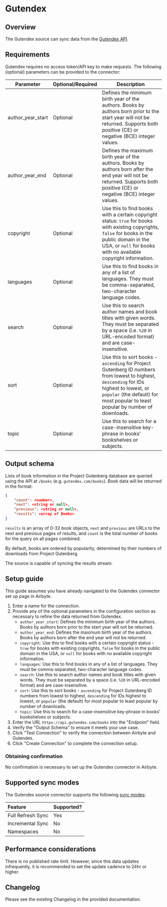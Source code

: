 # Gutendex

## Overview

The Gutendex source can sync data from the [Gutendex API](https://gutendex.com/).

## Requirements

Gutendex requires no access token/API key to make requests. The following (optional) parameters can be provided to the connector: 

| Parameter | Optional/Required | Description |
|-----------|------------------|-------------|
| author_year_start | Optional | Defines the minimum birth year of the authors. Books by authors born prior to the start year will not be returned. Supports both positive (CE) or negative (BCE) integer values. |
| author_year_end | Optional | Defines the maximum birth year of the authors. Books by authors born after the end year will not be returned. Supports both positive (CE) or negative (BCE) integer values. |
| copyright | Optional | Use this to find books with a certain copyright status: `true` for books with existing copyrights, `false` for books in the public domain in the USA, or `null` for books with no available copyright information. |
| languages | Optional | Use this to find books in any of a list of languages. They must be comma-separated, two-character language codes. |
| search | Optional | Use this to search author names and book titles with given words. They must be separated by a space (i.e. `%20` in URL-encoded format) and are case-insensitive. |
| sort | Optional | Use this to sort books - `ascending` for Project Gutenberg ID numbers from lowest to highest, `descending` for IDs highest to lowest, or `popular` (the default) for most popular to least popular by number of downloads. |
| topic | Optional | Use this to search for a case-insensitive key-phrase in books' bookshelves or subjects. |

## Output schema

Lists of book information in the Project Gutenberg database are queried using the API at `/books` (e.g. `gutendex.com/books`). Book data will be returned in the format:

```json
{
    "count": <number>,
    "next": <string or null>,
    "previous": <string or null>,
    "results": <array of Books>
}
```

`results` is an array of 0-32 book objects, `next` and `previous` are URLs to the next and previous pages of results, and `count` is the total number of books for the query on all pages combined.

By default, books are ordered by popularity, determined by their numbers of downloads from Project Gutenberg.

The source is capable of syncing the results stream.

## Setup guide

This guide assumes you have already navigated to the Gutendex connector set up page in Airbyte.

1. Enter a name for the connection.
2. Provide any of the optional parameters in the configuration section as necessary to refine the data returned from Gutendex.
    - `author_year_start`: Defines the minimum birth year of the authors. Books by authors born prior to the start year will not be returned.
    - `author_year_end`: Defines the maximum birth year of the authors. Books by authors born after the end year will not be returned.
    - `copyright`: Use this to find books with a certain copyright status - `true` for books with existing copyrights, `false` for books in the public domain in the USA, or `null` for books with no available copyright information.
    - `languages`: Use this to find books in any of a list of languages. They must be comma-separated, two-character language codes.
    - `search`: Use this to search author names and book titles with given words. They must be separated by a space (i.e. `%20` in URL-encoded format) and are case-insensitive.
    - `sort`: Use this to sort books - `ascending` for Project Gutenberg ID numbers from lowest to highest, `descending` for IDs highest to lowest, or `popular` (the default) for most popular to least popular by number of downloads.
    - `topic`: Use this to search for a case-insensitive key-phrase in books' bookshelves or subjects.
3. Enter the URL `https://api.gutendex.com/books` into the "Endpoint" field.
4. Verify the "Output Schema" to ensure it meets your use case.
5. Click "Test Connection" to verify the connection between Airbyte and Gutendex.
6. Click "Create Connection" to complete the connection setup.

### Obtaining confirmation

No confirmation is necessary to set up the Gutendex connector in Airbyte.

## Supported sync modes

The Gutendex source connector supports the following [sync modes](https://docs.airbyte.com/cloud/core-concepts#connection-sync-modes):

| Feature           | Supported? |
| :---------------- | :--------- |
| Full Refresh Sync | Yes        |
| Incremental Sync  | No         |
| Namespaces        | No         |

## Performance considerations

There is no published rate limit. However, since this data updates infrequently, it is recommended to set the update cadence to 24hr or higher.

## Changelog

Please see the existing Changelog in the provided documentation.